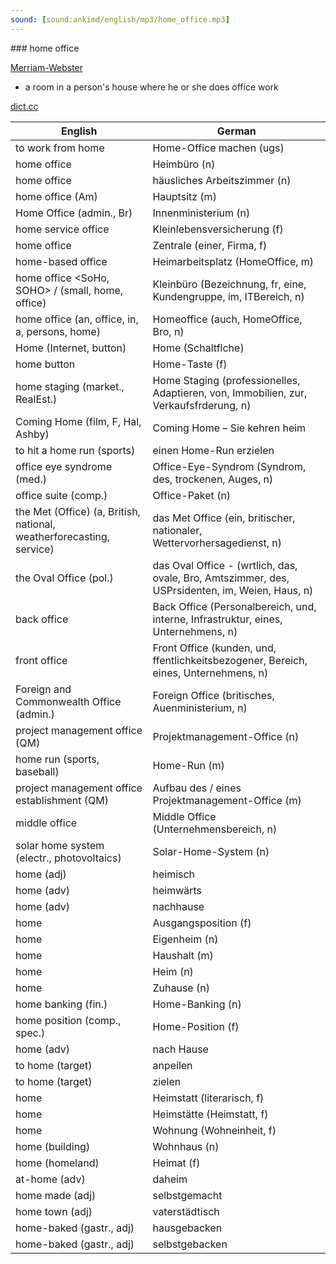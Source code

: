 ```yaml
---
sound: [sound:ankimd/english/mp3/home_office.mp3]
---
```


\### home office

[Merriam-Webster](https://www.merriam-webster.com/dictionary/home+office)

- a room in a person's house where he or she does office work

[dict.cc](https://www.dict.cc/home+office)

| English        | German       |
| -------------- | ------------ |
| to work from home | Home-Office machen (ugs) |
| home office | Heimbüro (n) |
| home office | häusliches Arbeitszimmer (n) |
| home office (Am) | Hauptsitz (m) |
| Home Office (admin., Br) | Innenministerium (n) |
| home service office | Kleinlebensversicherung (f) |
| home office | Zentrale (einer, Firma, f) |
| home-based office | Heimarbeitsplatz (HomeOffice, m) |
| home office <SoHo, SOHO> / (small, home, office) | Kleinbüro <SOHO> (Bezeichnung, fr, eine, Kundengruppe, im, ITBereich, n) |
| home office (an, office, in, a, persons, home) | Homeoffice (auch, HomeOffice, Bro, n) |
| Home (Internet, button) | Home (Schaltflche) |
| home button | Home-Taste (f) |
| home staging (market., RealEst.) | Home Staging (professionelles, Adaptieren, von, Immobilien, zur, Verkaufsfrderung, n) |
| Coming Home (film, F, Hal, Ashby) | Coming Home – Sie kehren heim |
| to hit a home run (sports) | einen Home-Run erzielen |
| office eye syndrome <OES> (med.) | Office-Eye-Syndrom (Syndrom, des, trockenen, Auges, n) |
| office suite (comp.) | Office-Paket (n) |
| the Met (Office) (a, British, national, weatherforecasting, service) | das Met Office (ein, britischer, nationaler, Wettervorhersagedienst, n) |
| the Oval Office (pol.) | das Oval Office - (wrtlich, das, ovale, Bro, Amtszimmer, des, USPrsidenten, im, Weien, Haus, n) |
| back office | Back Office (Personalbereich, und, interne, Infrastruktur, eines, Unternehmens, n) |
| front office | Front Office (kunden, und, ffentlichkeitsbezogener, Bereich, eines, Unternehmens, n) |
| Foreign and Commonwealth Office <FCO> (admin.) | Foreign Office (britisches, Auenministerium, n) |
| project management office <PMO> (QM) | Projektmanagement-Office <PMO> (n) |
| home run (sports, baseball) | Home-Run (m) |
| project management office establishment <PMO establishment> (QM) | Aufbau des / eines Projektmanagement-Office <PMO-Aufbau> (m) |
| middle office | Middle Office (Unternehmensbereich, n) |
| solar home system <SHS> (electr., photovoltaics) | Solar-Home-System <SHS> (n) |
| home (adj) | heimisch |
| home (adv) | heimwärts |
| home (adv) | nachhause |
| home | Ausgangsposition (f) |
| home | Eigenheim (n) |
| home | Haushalt (m) |
| home | Heim (n) |
| home | Zuhause (n) |
| home banking (fin.) | Home-Banking (n) |
| home position (comp., spec.) | Home-Position (f) |
| home (adv) | nach Hause |
| to home (target) | anpeilen |
| to home (target) | zielen |
| home | Heimstatt (literarisch, f) |
| home | Heimstätte (Heimstatt, f) |
| home | Wohnung (Wohneinheit, f) |
| home (building) | Wohnhaus (n) |
| home (homeland) | Heimat (f) |
| at-home (adv) | daheim |
| home made (adj) | selbstgemacht |
| home town (adj) | vaterstädtisch |
| home-baked (gastr., adj) | hausgebacken |
| home-baked (gastr., adj) | selbstgebacken |
